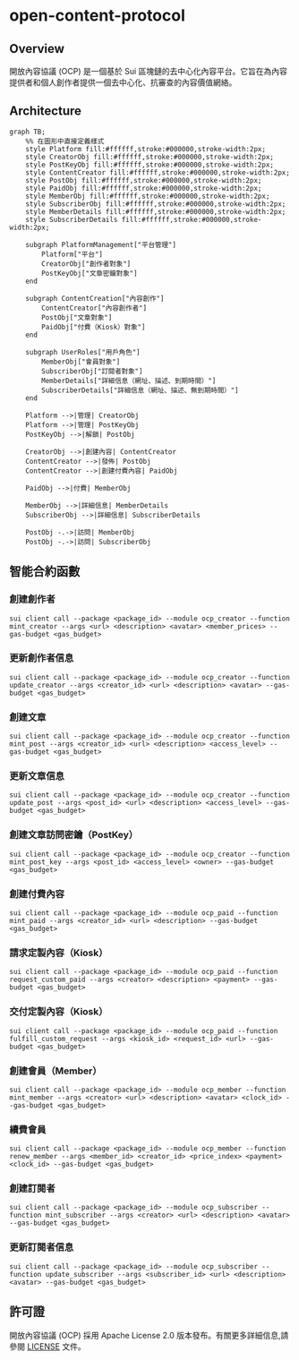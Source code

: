 # open-content-protocol


## Overview

開放內容協議 (OCP) 是一個基於 Sui 區塊鏈的去中心化內容平台。它旨在為內容提供者和個人創作者提供一個去中心化、抗審查的內容價值網絡。

## Architecture

```mermaid
graph TB;
    %% 在圖形中直接定義樣式
    style Platform fill:#ffffff,stroke:#000000,stroke-width:2px;
    style CreatorObj fill:#ffffff,stroke:#000000,stroke-width:2px;
    style PostKeyObj fill:#ffffff,stroke:#000000,stroke-width:2px;
    style ContentCreator fill:#ffffff,stroke:#000000,stroke-width:2px;
    style PostObj fill:#ffffff,stroke:#000000,stroke-width:2px;
    style PaidObj fill:#ffffff,stroke:#000000,stroke-width:2px;
    style MemberObj fill:#ffffff,stroke:#000000,stroke-width:2px;
    style SubscriberObj fill:#ffffff,stroke:#000000,stroke-width:2px;
    style MemberDetails fill:#ffffff,stroke:#000000,stroke-width:2px;
    style SubscriberDetails fill:#ffffff,stroke:#000000,stroke-width:2px;

    subgraph PlatformManagement["平台管理"]
        Platform["平台"]
        CreatorObj["創作者對象"]
        PostKeyObj["文章密鑰對象"]
    end

    subgraph ContentCreation["內容創作"]
        ContentCreator["內容創作者"]
        PostObj["文章對象"]
        PaidObj["付費（Kiosk）對象"]
    end

    subgraph UserRoles["用戶角色"]
        MemberObj["會員對象"]
        SubscriberObj["訂閱者對象"]
        MemberDetails["詳細信息（網址、描述、到期時間）"]
        SubscriberDetails["詳細信息（網址、描述、無到期時間）"]
    end

    Platform -->|管理| CreatorObj
    Platform -->|管理| PostKeyObj
    PostKeyObj -->|解鎖| PostObj

    CreatorObj -->|創建內容| ContentCreator
    ContentCreator -->|發佈| PostObj
    ContentCreator -->|創建付費內容| PaidObj

    PaidObj -->|付費| MemberObj

    MemberObj -->|詳細信息| MemberDetails
    SubscriberObj -->|詳細信息| SubscriberDetails

    PostObj -.->|訪問| MemberObj
    PostObj -.->|訪問| SubscriberObj
```

## 智能合約函數

### 創建創作者

` sui client call --package <package_id> --module ocp_creator --function mint_creator --args <url> <description> <avatar> <member_prices> --gas-budget <gas_budget> `

### 更新創作者信息

` sui client call --package <package_id> --module ocp_creator --function update_creator --args <creator_id> <url> <description> <avatar> --gas-budget <gas_budget> `

### 創建文章

` sui client call --package <package_id> --module ocp_creator --function mint_post --args <creator_id> <url> <description> <access_level> --gas-budget <gas_budget> `

### 更新文章信息

` sui client call --package <package_id> --module ocp_creator --function update_post --args <post_id> <url> <description> <access_level> --gas-budget <gas_budget> `

### 創建文章訪問密鑰（PostKey）

` sui client call --package <package_id> --module ocp_creator --function mint_post_key --args <post_id> <access_level> <owner> --gas-budget <gas_budget> `

### 創建付費內容

` sui client call --package <package_id> --module ocp_paid --function mint_paid --args <creator_id> <url> <description> --gas-budget <gas_budget> `

### 請求定製內容（Kiosk）

` sui client call --package <package_id> --module ocp_paid --function request_custom_paid --args <creator> <description> <payment> --gas-budget <gas_budget> `


### 交付定製內容（Kiosk）

` sui client call --package <package_id> --module ocp_paid --function fulfill_custom_request --args <kiosk_id> <request_id> <url> --gas-budget <gas_budget> `

### 創建會員（Member）

` sui client call --package <package_id> --module ocp_member --function mint_member --args <creator> <url> <description> <avatar> <clock_id> --gas-budget <gas_budget> `

### 續費會員

` sui client call --package <package_id> --module ocp_member --function renew_member --args <member_id> <creator_id> <price_index> <payment> <clock_id> --gas-budget <gas_budget> `

### 創建訂閱者

` sui client call --package <package_id> --module ocp_subscriber --function mint_subscriber --args <creator> <url> <description> <avatar> --gas-budget <gas_budget> `

### 更新訂閱者信息

` sui client call --package <package_id> --module ocp_subscriber --function update_subscriber --args <subscriber_id> <url> <description> <avatar> --gas-budget <gas_budget> `

## 許可證

開放內容協議 (OCP) 採用 Apache License 2.0 版本發布。有關更多詳細信息,請參閱 [LICENSE](../LICENSE) 文件。